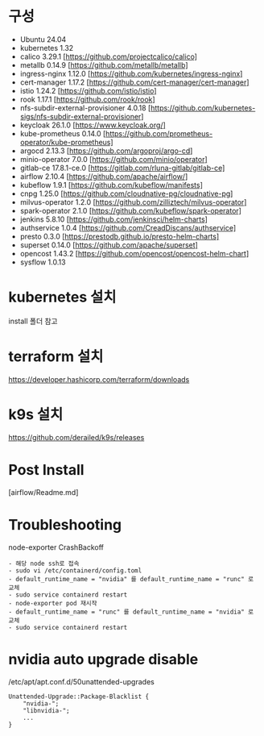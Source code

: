 # 구성

- Ubuntu                            24.04
- kubernetes                        1.32
- calico                            3.29.1      [https://github.com/projectcalico/calico]
- metallb                           0.14.9      [https://github.com/metallb/metallb]
- ingress-nginx                     1.12.0      [https://github.com/kubernetes/ingress-nginx]
- cert-manager                      1.17.2      [https://github.com/cert-manager/cert-manager]
- istio                             1.24.2      [https://github.com/istio/istio]
- rook                              1.17.1      [https://github.com/rook/rook]
- nfs-subdir-external-provisioner   4.0.18      [https://github.com/kubernetes-sigs/nfs-subdir-external-provisioner]
- keycloak                          26.1.0      [https://www.keycloak.org/]
- kube-prometheus                   0.14.0      [https://github.com/prometheus-operator/kube-prometheus]
- argocd                            2.13.3      [https://github.com/argoproj/argo-cd]
- minio-operator                    7.0.0       [https://github.com/minio/operator]
- gitlab-ce                         17.8.1-ce.0 [https://gitlab.com/rluna-gitlab/gitlab-ce]
- airflow                           2.10.4      [https://github.com/apache/airflow/]
- kubeflow                          1.9.1       [https://github.com/kubeflow/manifests]
- cnpg                              1.25.0      [https://github.com/cloudnative-pg/cloudnative-pg]
- milvus-operator                   1.2.0       [https://github.com/zilliztech/milvus-operator]
- spark-operator                    2.1.0       [https://github.com/kubeflow/spark-operator]
- jenkins                           5.8.10      [https://github.com/jenkinsci/helm-charts]
- authservice                       1.0.4       [https://github.com/CreadDiscans/authservice]
- presto                            0.3.0       [https://prestodb.github.io/presto-helm-charts]
- superset                          0.14.0      [https://github.com/apache/superset]
- opencost                          1.43.2      [https://github.com/opencost/opencost-helm-chart]
- sysflow                           1.0.13      

# kubernetes 설치

install 폴더 참고

# terraform 설치

https://developer.hashicorp.com/terraform/downloads

# k9s 설치

https://github.com/derailed/k9s/releases

# Post Install

[airflow/Readme.md]

# Troubleshooting

node-exporter CrashBackoff

    - 해당 node ssh로 접속
    - sudo vi /etc/containerd/config.toml
    - default_runtime_name = "nvidia" 를 default_runtime_name = "runc" 로 교체
    - sudo service containerd restart
    - node-exporter pod 재시작
    - default_runtime_name = "runc" 를 default_runtime_name = "nvidia" 로 교체
    - sudo service containerd restart

# nvidia auto upgrade disable

/etc/apt/apt.conf.d/50unattended-upgrades

    Unattended-Upgrade::Package-Blacklist {
        "nvidia-";
        "libnvidia-";
        ...
    }

